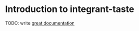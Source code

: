 # Introduction to integrant-taste

TODO: write [great documentation](http://jacobian.org/writing/what-to-write/)
